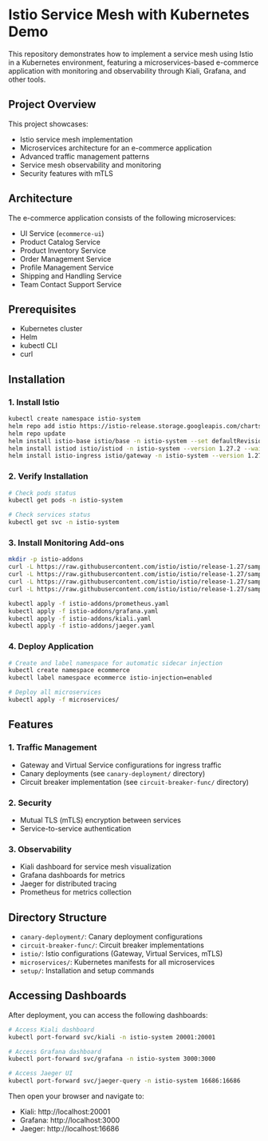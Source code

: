 # Istio Service Mesh with Kubernetes Demo

This repository demonstrates how to implement a service mesh using Istio in a Kubernetes environment, featuring a microservices-based e-commerce application with monitoring and observability through Kiali, Grafana, and other tools.

## Project Overview

This project showcases:

- Istio service mesh implementation
- Microservices architecture for an e-commerce application
- Advanced traffic management patterns
- Service mesh observability and monitoring
- Security features with mTLS

## Architecture

The e-commerce application consists of the following microservices:

- UI Service (`ecommerce-ui`)
- Product Catalog Service
- Product Inventory Service
- Order Management Service
- Profile Management Service
- Shipping and Handling Service
- Team Contact Support Service

## Prerequisites

- Kubernetes cluster
- Helm
- kubectl CLI
- curl

## Installation

### 1. Install Istio

```bash
kubectl create namespace istio-system
helm repo add istio https://istio-release.storage.googleapis.com/charts
helm repo update
helm install istio-base istio/base -n istio-system --set defaultRevision=default --version 1.27.2
helm install istiod istio/istiod -n istio-system --version 1.27.2 --wait
helm install istio-ingress istio/gateway -n istio-system --version 1.27.2 --wait

```

### 2. Verify Installation

```bash
# Check pods status
kubectl get pods -n istio-system

# Check services status
kubectl get svc -n istio-system
```

### 3. Install Monitoring Add-ons

```bash
mkdir -p istio-addons
curl -L https://raw.githubusercontent.com/istio/istio/release-1.27/samples/addons/prometheus.yaml -o istio-addons/prometheus.yaml
curl -L https://raw.githubusercontent.com/istio/istio/release-1.27/samples/addons/grafana.yaml -o istio-addons/grafana.yaml
curl -L https://raw.githubusercontent.com/istio/istio/release-1.27/samples/addons/kiali.yaml -o istio-addons/kiali.yaml
curl -L https://raw.githubusercontent.com/istio/istio/release-1.27/samples/addons/jaeger.yaml -o istio-addons/jaeger.yaml

kubectl apply -f istio-addons/prometheus.yaml
kubectl apply -f istio-addons/grafana.yaml
kubectl apply -f istio-addons/kiali.yaml
kubectl apply -f istio-addons/jaeger.yaml
```

### 4. Deploy Application

```bash
# Create and label namespace for automatic sidecar injection
kubectl create namespace ecommerce
kubectl label namespace ecommerce istio-injection=enabled

# Deploy all microservices
kubectl apply -f microservices/
```

## Features

### 1. Traffic Management

- Gateway and Virtual Service configurations for ingress traffic
- Canary deployments (see `canary-deployment/` directory)
- Circuit breaker implementation (see `circuit-breaker-func/` directory)

### 2. Security

- Mutual TLS (mTLS) encryption between services
- Service-to-service authentication

### 3. Observability

- Kiali dashboard for service mesh visualization
- Grafana dashboards for metrics
- Jaeger for distributed tracing
- Prometheus for metrics collection

## Directory Structure

- `canary-deployment/`: Canary deployment configurations
- `circuit-breaker-func/`: Circuit breaker implementations
- `istio/`: Istio configurations (Gateway, Virtual Services, mTLS)
- `microservices/`: Kubernetes manifests for all microservices
- `setup/`: Installation and setup commands

## Accessing Dashboards

After deployment, you can access the following dashboards:

```bash
# Access Kiali dashboard
kubectl port-forward svc/kiali -n istio-system 20001:20001

# Access Grafana dashboard
kubectl port-forward svc/grafana -n istio-system 3000:3000

# Access Jaeger UI
kubectl port-forward svc/jaeger-query -n istio-system 16686:16686
```

Then open your browser and navigate to:

- Kiali: http://localhost:20001
- Grafana: http://localhost:3000
- Jaeger: http://localhost:16686
